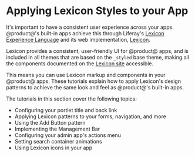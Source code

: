# Applying Lexicon Styles to your App [](id=applying-lexicon-styles-to-your-app)

It's important to have a consistent user experience across your apps.
@product@'s built-in apps achieve this through Liferay's [Lexicon Experience
Language](https://lexicondesign.io/) and its web implementation,
[Lexicon](https://liferay.github.io/clay/).

Lexicon provides a consistent, user-friendly UI for @product@ apps, and is
included in all themes that are based on the `_styled` base theme, making all
the components documented on the [Lexicon site](https://liferay.github.io/clay/)
accessible.

This means you can use Lexicon markup and components in your @product@ apps.
These tutorials explain how to apply Lexicon's design patterns to achieve the
same look and feel as @product@'s built-in apps. 

The tutorials in this section cover the following topics:

- Configuring your portlet title and back link
- Applying Lexicon patterns to your forms, navigation, and more
- Using the Add Button pattern
- Implementing the Management Bar
- Configuring your admin app's actions menu
- Setting search container animations
- Using Lexicon icons in your app
